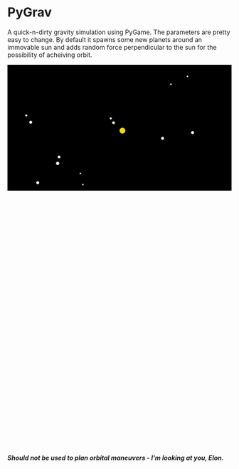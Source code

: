 # PyGrav
A quick-n-dirty gravity simulation using PyGame.
The parameters are pretty easy to change. By default it spawns some new planets around an immovable sun and adds random force perpendicular to the sun for the possibility of acheiving orbit. 

![alt text](https://github.com/sweetgiorni/PyGrav/blob/master/preview.png)
<br />
<br />
 
<br />
<br />
<br />
<br />
<br />
<br />
<br />
<br />
<br />
<br />
<br />
<br />
<br />
<br />
<br />
<br />
<br />
<br /> 
<br />
<br />
<br />
<br />
<br />
<br />
<br />
<br />
<br />
<br />
<br />
<br />
<br />
<br />
  
  
***Should not be used to plan orbital maneuvers - I'm looking at you, Elon.***
